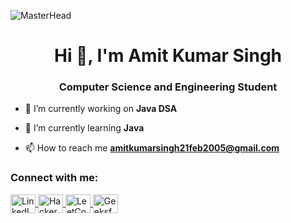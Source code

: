 ![MasterHead](https://user-images.githubusercontent.com/58959408/232639433-cb0aea21-66f0-4508-a771-85e2089c5a87.gif)
<h1 align="center">Hi 👋, I'm Amit Kumar Singh</h1>
<h3 align="center">Computer Science and Engineering Student </h3>




- 🔭 I’m currently working on **Java DSA**

- 🌱 I’m currently learning **Java**

- 📫 How to reach me **amitkumarsingh21feb2005@gmail.com**
  

<h3 align="left">Connect with me:</h3>
<p align="left">
    <a href="https://www.linkedin.com/in/amit-kumar-singh-5094712a4" target="_blank">
        <img align="center" src="https://raw.githubusercontent.com/rahuldkjain/github-profile-readme-generator/master/src/images/icons/Social/linked-in-alt.svg" alt="LinkedIn" height="30" width="40" />
    </a>
    <a href="https://www.hackerrank.com/aksprop2141" target="_blank">
        <img align="center" src="https://raw.githubusercontent.com/rahuldkjain/github-profile-readme-generator/master/src/images/icons/Social/hackerrank.svg" alt="HackerRank" height="30" width="40" />
    </a>
    <a href="https://leetcode.com/u/AMITKSn/" target="_blank">
        <img align="center" src="https://raw.githubusercontent.com/rahuldkjain/github-profile-readme-generator/master/src/images/icons/Social/leet-code.svg" alt="LeetCode" height="30" width="40" />
    </a>
    <a href="https://www.geeksforgeeks.org/user/amitkumarsinbkbc/" target="_blank">
        <img align="center" src="https://raw.githubusercontent.com/rahuldkjain/github-profile-readme-generator/master/src/images/icons/Social/geeks-for-geeks.svg" alt="GeeksforGeeks" height="30" width="40" />
    </a>
</p>


